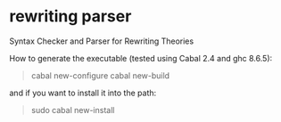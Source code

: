 # rewriting parser
Syntax Checker and Parser for Rewriting Theories

How to generate the executable (tested using Cabal 2.4 and ghc 8.6.5):

> cabal new-configure
> cabal new-build

and if you want to install it into the path:

> sudo cabal new-install
